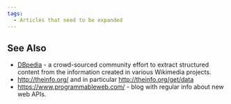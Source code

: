 ```yaml
---
tags:
  - Articles that need to be expanded
---
```

## See Also

- [DBpedia](https://www.dbpedia.org/about/) - a crowd-sourced community effort
  to extract structured content from the information created in various
  Wikimedia projects. 
- <http://theinfo.org/> and in particular <http://theinfo.org/get/data>
- <https://www.programmableweb.com/> - blog with regular info about new
  web APIs.

